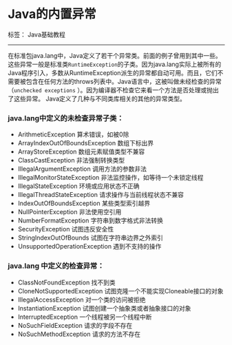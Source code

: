 # Java的内置异常

标签： Java基础教程

---

在标准包java.lang中，Java定义了若干个异常类。前面的例子曾用到其中一些。这些异常一般是标准类`RuntimeException`的子类。因为java.lang实际上被所有的Java程序引入，多数从RuntimeException派生的异常都自动可用。而且，它们不需要被包含在任何方法的throws列表中。Java语言中，这被叫做未经检查的异常（`unchecked exceptions` ）。因为编译器不检查它来看一个方法是否处理或抛出了这些异常。 Java定义了几种与不同类库相关的其他的异常类型。

### java.lang中定义的未检查异常子类：

- ArithmeticException	算术错误，如被0除
- ArrayIndexOutOfBoundsException	数组下标出界
- ArrayStoreException	数组元素赋值类型不兼容
- ClassCastException	非法强制转换类型
- IllegalArgumentException	调用方法的参数非法
- IllegalMonitorStateException 非法监控操作，如等待一个未锁定线程
- IllegalStateException	环境或应用状态不正确
- IllegalThreadStateException	请求操作与当前线程状态不兼容
- IndexOutOfBoundsException	某些类型索引越界
- NullPointerException	非法使用空引用
- NumberFormatException	字符串到数字格式非法转换
- SecurityException	试图违反安全性
- StringIndexOutOfBounds	试图在字符串边界之外索引
- UnsupportedOperationException	遇到不支持的操作

### java.lang 中定义的检查异常：

- ClassNotFoundException	找不到类
- CloneNotSupportedException	试图克隆一个不能实现Cloneable接口的对象
- IllegalAccessException 对一个类的访问被拒绝
- InstantiationException 试图创建一个抽象类或者抽象接口的对象
- InterruptedException 一个线程被另一个线程中断
- NoSuchFieldException 请求的字段不存在
- NoSuchMethodException	请求的方法不存在
